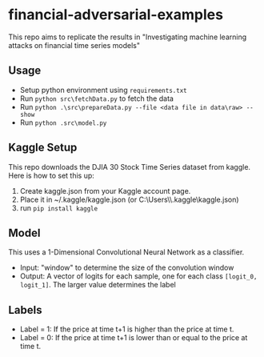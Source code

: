 # financial-adversarial-examples
This repo aims to replicate the results in "Investigating machine learning attacks on financial time series models"

## Usage
- Setup python environment using `requirements.txt`
- Run `python src\fetchData.py` to fetch the data
- Run `python .\src\prepareData.py --file <data file in data\raw> --show`
- Run `python .src\model.py`

## Kaggle Setup
This repo downloads the DJIA 30 Stock Time Series dataset from kaggle. Here is how to set this up:
1. Create kaggle.json from your Kaggle account page.
2. Place it in ~/.kaggle/kaggle.json (or C:\\Users\\<Username>\\.kaggle\\kaggle.json)
3. run `pip install kaggle`

## Model
This uses a 1-Dimensional Convolutional Neural Network as a classifier.
- Input: "window" to determine the size of the convolution window
- Output: A vector of logits for each sample, one for each class `[logit_0, logit_1]`. The larger value determines the label

## Labels
- Label = 1: If the price at time t+1 is higher than the price at time t.
- Label = 0: If the price at time t+1 is lower than or equal to the price at time t.